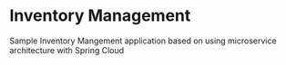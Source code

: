 # Inventory Management
Sample Inventory Mangement application based on using microservice architecture with Spring Cloud
